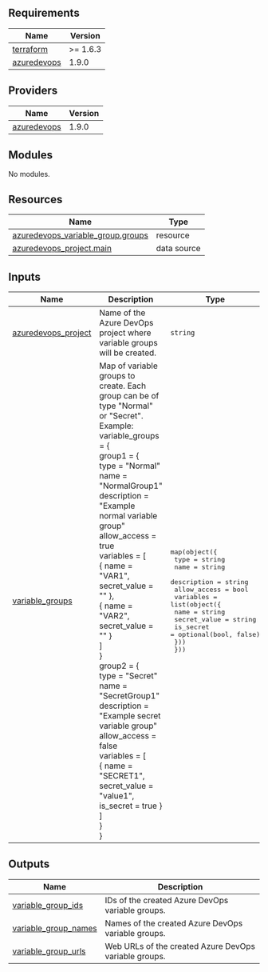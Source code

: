 ## Requirements

| Name | Version |
|------|---------|
| <a name="requirement_terraform"></a> [terraform](#requirement\_terraform) | >= 1.6.3 |
| <a name="requirement_azuredevops"></a> [azuredevops](#requirement\_azuredevops) | 1.9.0 |

## Providers

| Name | Version |
|------|---------|
| <a name="provider_azuredevops"></a> [azuredevops](#provider\_azuredevops) | 1.9.0 |

## Modules

No modules.

## Resources

| Name | Type |
|------|------|
| [azuredevops_variable_group.groups](https://registry.terraform.io/providers/microsoft/azuredevops/1.9.0/docs/resources/variable_group) | resource |
| [azuredevops_project.main](https://registry.terraform.io/providers/microsoft/azuredevops/1.9.0/docs/data-sources/project) | data source |

## Inputs

| Name | Description | Type | Default | Required |
|------|-------------|------|---------|:--------:|
| <a name="input_azuredevops_project"></a> [azuredevops\_project](#input\_azuredevops\_project) | Name of the Azure DevOps project where variable groups will be created. | `string` | n/a | yes |
| <a name="input_variable_groups"></a> [variable\_groups](#input\_variable\_groups) | Map of variable groups to create. Each group can be of type "Normal" or "Secret".<br>Example:<br>variable\_groups = {<br>  group1 = {<br>    type        = "Normal"<br>    name        = "NormalGroup1"<br>    description = "Example normal variable group"<br>    allow\_access = true<br>    variables = [<br>      { name = "VAR1", secret\_value = "" },<br>      { name = "VAR2", secret\_value = "" }<br>    ]<br>  }<br>  group2 = {<br>    type        = "Secret"<br>    name        = "SecretGroup1"<br>    description = "Example secret variable group"<br>    allow\_access = false<br>    variables = [<br>      { name = "SECRET1", secret\_value = "value1", is\_secret = true }<br>    ]<br>  }<br>} | <pre>map(object({<br>    type         = string<br>    name         = string<br>    description  = string<br>    allow_access = bool<br>    variables = list(object({<br>      name         = string<br>      secret_value = string<br>      is_secret    = optional(bool, false)<br>    }))<br>  }))</pre> | n/a | yes |

## Outputs

| Name | Description |
|------|-------------|
| <a name="output_variable_group_ids"></a> [variable\_group\_ids](#output\_variable\_group\_ids) | IDs of the created Azure DevOps variable groups. |
| <a name="output_variable_group_names"></a> [variable\_group\_names](#output\_variable\_group\_names) | Names of the created Azure DevOps variable groups. |
| <a name="output_variable_group_urls"></a> [variable\_group\_urls](#output\_variable\_group\_urls) | Web URLs of the created Azure DevOps variable groups. |
